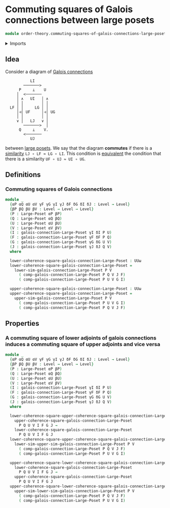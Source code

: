 # Commuting squares of Galois connections between large posets

```agda
module order-theory.commuting-squares-of-galois-connections-large-posets where
```

<details><summary>Imports</summary>

```agda
open import foundation.universe-levels

open import order-theory.commuting-squares-of-order-preserving-maps-large-posets
open import order-theory.galois-connections-large-posets
open import order-theory.large-posets
```

</details>

## Idea

Consider a diagram of
[Galois connections](order-theory.galois-connections-large-posets.md)

```text
           LI
        ───────>
      P     ⊥    U
     │  <───────
     │ ∧   UI   │ ∧
     │ │        │ │
  LF │ │     LG │ │
     │⊣│ UF     │⊣│ UG
     │ │        │ │
     ∨ │   LJ   ∨ │
        ───────>  │
      Q     ⊥    V.
        <───────
           UJ
```

between [large posets](order-theory.large-posets.md). We say that the diagram
**commutes** if there is a
[similarity](order-theory.similarity-of-order-preserving-maps-large-posets.md)
`LJ ∘ LF ≈ LG ∘ LI`. This condition is
[equivalent](foundation.logical-equivalences.md) the condition that there is a
similarity `UF ∘ UJ ≈ UI ∘ UG`.

## Definitions

### Commuting squares of Galois connections

```agda
module _
  {αP αQ αU αV γF γG γI γJ δF δG δI δJ : Level → Level}
  {βP βQ βU βV : Level → Level → Level}
  (P : Large-Poset αP βP)
  (Q : Large-Poset αQ βQ)
  (U : Large-Poset αU βU)
  (V : Large-Poset αV βV)
  (I : galois-connection-Large-Poset γI δI P U)
  (F : galois-connection-Large-Poset γF δF P Q)
  (G : galois-connection-Large-Poset γG δG U V)
  (J : galois-connection-Large-Poset γJ δJ Q V)
  where

  lower-coherence-square-galois-connection-Large-Poset : UUω
  lower-coherence-square-galois-connection-Large-Poset =
    lower-sim-galois-connection-Large-Poset P V
      ( comp-galois-connection-Large-Poset P Q V J F)
      ( comp-galois-connection-Large-Poset P U V G I)

  upper-coherence-square-galois-connection-Large-Poset : UUω
  upper-coherence-square-galois-connection-Large-Poset =
    upper-sim-galois-connection-Large-Poset P V
      ( comp-galois-connection-Large-Poset P U V G I)
      ( comp-galois-connection-Large-Poset P Q V J F)
```

## Properties

### A commuting square of lower adjoints of galois connections induces a commuting square of upper adjoints and vice versa

```agda
module _
  {αP αQ αU αV γF γG γI γJ δF δG δI δJ : Level → Level}
  {βP βQ βU βV : Level → Level → Level}
  (P : Large-Poset αP βP)
  (Q : Large-Poset αQ βQ)
  (U : Large-Poset αU βU)
  (V : Large-Poset αV βV)
  (I : galois-connection-Large-Poset γI δI P U)
  (F : galois-connection-Large-Poset γF δF P Q)
  (G : galois-connection-Large-Poset γG δG U V)
  (J : galois-connection-Large-Poset γJ δJ Q V)
  where

  lower-coherence-square-upper-coherence-square-galois-connection-Large-Poset :
    upper-coherence-square-galois-connection-Large-Poset
      P Q U V I F G J →
    lower-coherence-square-galois-connection-Large-Poset
      P Q U V I F G J
  lower-coherence-square-upper-coherence-square-galois-connection-Large-Poset =
    lower-sim-upper-sim-galois-connection-Large-Poset P V
      ( comp-galois-connection-Large-Poset P Q V J F)
      ( comp-galois-connection-Large-Poset P U V G I)

  upper-coherence-square-lower-coherence-square-galois-connection-Large-Poset :
    lower-coherence-square-galois-connection-Large-Poset
      P Q U V I F G J →
    upper-coherence-square-galois-connection-Large-Poset
      P Q U V I F G J
  upper-coherence-square-lower-coherence-square-galois-connection-Large-Poset =
    upper-sim-lower-sim-galois-connection-Large-Poset P V
      ( comp-galois-connection-Large-Poset P Q V J F)
      ( comp-galois-connection-Large-Poset P U V G I)
```
